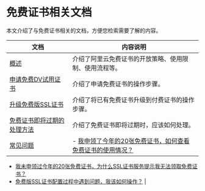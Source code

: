 # 免费证书相关文档

本文介绍了与免费证书相关的文档，方便您检索需要了解的内容。

|文档|内容说明|
|--|----|
|[概述](/cn.zh-CN/免费证书用户指南/概述.md)|介绍了阿里云免费证书的开放策略、使用限制、使用流程等。|
|[申请免费DV试用证书](/cn.zh-CN/免费证书用户指南/申请免费DV试用证书.md)|介绍了申请免费证书的操作步骤。|
|[升级免费版SSL证书](/cn.zh-CN/免费证书用户指南/升级免费版SSL证书.md)|介绍了将已有免费证书升级到付费证书的操作步骤。|
|[免费证书即将过期的处理方法](/cn.zh-CN/免费证书用户指南/免费证书即将过期的处理方法.md)|介绍了免费证书即将过期时，应该如何处理。|
|[常见问题](/cn.zh-CN/免费证书用户指南/常见问题.md)|-   [我申领了今年的20张免费证书，如何查看免费证书的使用情况？](/cn.zh-CN/免费证书用户指南/常见问题.mdsection_l6d_7u1_dr8)
-   [我未申领过今年的20张免费证书，为什么SSL证书服务提示我无法领取免费证书？](/cn.zh-CN/免费证书用户指南/常见问题.md)
-   [免费版SSL证书配置过程中遇到问题，我该如何操作？](/cn.zh-CN/免费证书用户指南/常见问题.mdsection_nl6_wya_gmx) |

